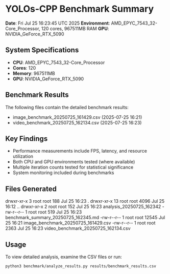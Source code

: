 # YOLOs-CPP Benchmark Summary

**Date**: Fri Jul 25 16:23:45 UTC 2025
**Environment**: AMD_EPYC_7543_32-Core_Processor, 120 cores, 967511MB RAM
**GPU**: NVIDIA_GeForce_RTX_5090

## System Specifications
- **CPU**: AMD_EPYC_7543_32-Core_Processor
- **Cores**: 120
- **Memory**: 967511MB
- **GPU**: NVIDIA_GeForce_RTX_5090

## Benchmark Results

The following files contain the detailed benchmark results:

- image_benchmark_20250725_161429.csv (2025-07-25 16:21)
- video_benchmark_20250725_162134.csv (2025-07-25 16:23)

## Key Findings

- Performance measurements include FPS, latency, and resource utilization
- Both CPU and GPU environments tested (where available)
- Multiple iteration counts tested for statistical significance
- System monitoring included during benchmarks

## Files Generated

drwxr-xr-x  3 root root   188 Jul 25 16:23 .
drwxr-xr-x 13 root root  4096 Jul 25 16:12 ..
drwxr-xr-x  2 root root   152 Jul 25 16:23 analysis_20250725_162342
-rw-r--r--  1 root root   519 Jul 25 16:23 benchmark_summary_20250725_162345.md
-rw-r--r--  1 root root 12545 Jul 25 16:21 image_benchmark_20250725_161429.csv
-rw-r--r--  1 root root  2363 Jul 25 16:23 video_benchmark_20250725_162134.csv

## Usage

To view detailed analysis, examine the CSV files or run:
```bash
python3 benchmark/analyze_results.py results/benchmark_results.csv
```

